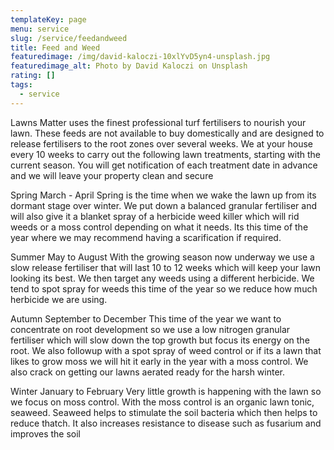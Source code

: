 ```yaml
---
templateKey: page
menu: service
slug: /service/feedandweed
title: Feed and Weed
featuredimage: /img/david-kaloczi-10xlYvD5yn4-unsplash.jpg
featuredimage_alt: Photo by David Kaloczi on Unsplash
rating: []
tags:
  - service
---
```


Lawns Matter uses the finest professional turf fertilisers to nourish your lawn.
These feeds are not available to buy domestically and are designed to release
fertilisers to the root zones over several weeks. We at your house every 10
weeks to carry out the following lawn treatments, starting with the current
season. You will get notification of each treatment date in advance and we will
leave your property clean and secure

Spring March - April Spring is the time when we wake the lawn up from its
dormant stage over winter. We put down a balanced granular fertiliser and will
also give it a blanket spray of a herbicide weed killer which will rid weeds or
a moss control depending on what it needs. Its this time of the year where we
may recommend having a scarification if required.

Summer
May to August With the growing season now underway we use a slow release
fertiliser that will last 10 to 12 weeks which will keep your lawn looking its
best. We then target any weeds using a different herbicide. We tend to spot
spray for weeds this time of the year so we reduce how much herbicide we are
using.

Autumn September to December This time of the year we want to concentrate on
root development so we use a low nitrogen granular fertiliser which will slow
down the top growth but focus its energy on the root. We also followup with a
spot spray of weed control or if its a lawn that likes to grow moss we will hit
it early in the year with a moss control. We also crack on getting our lawns
aerated ready for the harsh winter.

Winter January to February Very little growth is happening with the lawn so we
focus on moss control. With the moss control is an organic lawn tonic, seaweed.
Seaweed helps to stimulate the soil bacteria which then helps to reduce thatch.
It also increases resistance to disease such as fusarium and improves the soil
